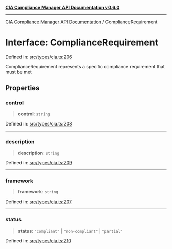 [**CIA Compliance Manager API Documentation v0.6.0**](../README.md)

***

[CIA Compliance Manager API Documentation](../globals.md) / ComplianceRequirement

# Interface: ComplianceRequirement

Defined in: [src/types/cia.ts:206](https://github.com/Hack23/cia-compliance-manager/blob/main/src/types/cia.ts#L206)

ComplianceRequirement represents a specific compliance requirement
that must be met

## Properties

### control

> **control**: `string`

Defined in: [src/types/cia.ts:208](https://github.com/Hack23/cia-compliance-manager/blob/main/src/types/cia.ts#L208)

***

### description

> **description**: `string`

Defined in: [src/types/cia.ts:209](https://github.com/Hack23/cia-compliance-manager/blob/main/src/types/cia.ts#L209)

***

### framework

> **framework**: `string`

Defined in: [src/types/cia.ts:207](https://github.com/Hack23/cia-compliance-manager/blob/main/src/types/cia.ts#L207)

***

### status

> **status**: `"compliant"` \| `"non-compliant"` \| `"partial"`

Defined in: [src/types/cia.ts:210](https://github.com/Hack23/cia-compliance-manager/blob/main/src/types/cia.ts#L210)
